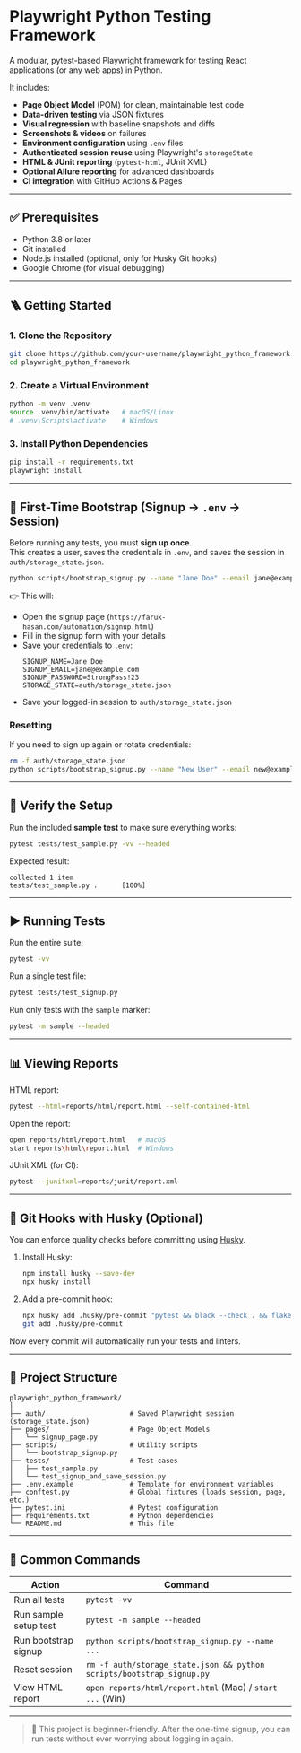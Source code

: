 # Playwright Python Testing Framework

A modular, pytest-based Playwright framework for testing React applications (or any web apps) in Python.  

It includes:
* **Page Object Model** (POM) for clean, maintainable test code  
* **Data-driven testing** via JSON fixtures  
* **Visual regression** with baseline snapshots and diffs  
* **Screenshots & videos** on failures  
* **Environment configuration** using `.env` files  
* **Authenticated session reuse** using Playwright's `storageState`  
* **HTML & JUnit reporting** (`pytest-html`, JUnit XML)  
* **Optional Allure reporting** for advanced dashboards  
* **CI integration** with GitHub Actions & Pages  

---

## ✅ Prerequisites
- Python 3.8 or later  
- Git installed  
- Node.js installed (optional, only for Husky Git hooks)  
- Google Chrome (for visual debugging)  

---

## 🪜 Getting Started

### 1. Clone the Repository
```bash
git clone https://github.com/your-username/playwright_python_framework.git
cd playwright_python_framework
```

### 2. Create a Virtual Environment
```bash
python -m venv .venv
source .venv/bin/activate   # macOS/Linux
# .venv\Scripts\activate    # Windows
```

### 3. Install Python Dependencies
```bash
pip install -r requirements.txt
playwright install
```

---

## 🔐 First-Time Bootstrap (Signup → `.env` → Session)

Before running any tests, you must **sign up once**.  
This creates a user, saves the credentials in `.env`, and saves the session in `auth/storage_state.json`.

```bash
python scripts/bootstrap_signup.py --name "Jane Doe" --email jane@example.com --password "StrongPass!23"
```

👉 This will:
- Open the signup page (`https://faruk-hasan.com/automation/signup.html`)  
- Fill in the signup form with your details  
- Save your credentials to `.env`:
  ```env
  SIGNUP_NAME=Jane Doe
  SIGNUP_EMAIL=jane@example.com
  SIGNUP_PASSWORD=StrongPass!23
  STORAGE_STATE=auth/storage_state.json
  ```
- Save your logged-in session to `auth/storage_state.json`  

### Resetting
If you need to sign up again or rotate credentials:  
```bash
rm -f auth/storage_state.json
python scripts/bootstrap_signup.py --name "New User" --email new@example.com --password "NewPass123!"
```

---

## 🧪 Verify the Setup

Run the included **sample test** to make sure everything works:
```bash
pytest tests/test_sample.py -vv --headed
```

Expected result:
```
collected 1 item
tests/test_sample.py .      [100%]
```

---

## ▶️ Running Tests

Run the entire suite:
```bash
pytest -vv
```

Run a single test file:
```bash
pytest tests/test_signup.py
```

Run only tests with the `sample` marker:
```bash
pytest -m sample --headed
```

---

## 📊 Viewing Reports

HTML report:
```bash
pytest --html=reports/html/report.html --self-contained-html
```

Open the report:
```bash
open reports/html/report.html   # macOS
start reports\html\report.html  # Windows
```

JUnit XML (for CI):
```bash
pytest --junitxml=reports/junit/report.xml
```

---

## 🧩 Git Hooks with Husky (Optional)

You can enforce quality checks before committing using [Husky](https://github.com/typicode/husky).

1. Install Husky:
   ```bash
   npm install husky --save-dev
   npx husky install
   ```

2. Add a pre-commit hook:
   ```bash
   npx husky add .husky/pre-commit "pytest && black --check . && flake8"
   git add .husky/pre-commit
   ```

Now every commit will automatically run your tests and linters.

---

## 🚀 Project Structure

```
playwright_python_framework/
│
├── auth/                     # Saved Playwright session (storage_state.json)
├── pages/                    # Page Object Models
│   └── signup_page.py
├── scripts/                  # Utility scripts
│   └── bootstrap_signup.py
├── tests/                    # Test cases
│   ├── test_sample.py
│   └── test_signup_and_save_session.py
├── .env.example              # Template for environment variables
├── conftest.py               # Global fixtures (loads session, page, etc.)
├── pytest.ini                # Pytest configuration
├── requirements.txt          # Python dependencies
└── README.md                 # This file
```

---

## 🤖 Common Commands

| Action                       | Command                                               |
|------------------------------|-------------------------------------------------------|
| Run all tests                | `pytest -vv`                                          |
| Run sample setup test        | `pytest -m sample --headed`                           |
| Run bootstrap signup         | `python scripts/bootstrap_signup.py --name ...`       |
| Reset session                | `rm -f auth/storage_state.json && python scripts/bootstrap_signup.py` |
| View HTML report             | `open reports/html/report.html` (Mac) / `start ...` (Win) |

---

> 🔰 This project is beginner-friendly. After the one-time signup, you can run tests without ever worrying about logging in again.
